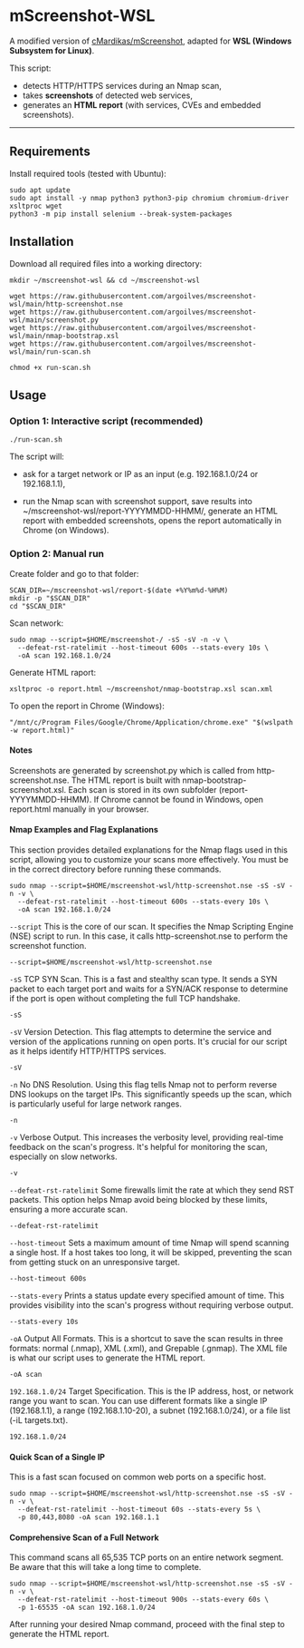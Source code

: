 # mScreenshot-WSL
A modified version of [cMardikas/mScreenshot](https://github.com/cMardikas/mScreenshot), adapted for **WSL (Windows Subsystem for Linux)**.  

This script:
- detects HTTP/HTTPS services during an Nmap scan,  
- takes **screenshots** of detected web services,  
- generates an **HTML report** (with services, CVEs and embedded screenshots).  
---

## Requirements

Install required tools (tested with Ubuntu):
```
sudo apt update
sudo apt install -y nmap python3 python3-pip chromium chromium-driver xsltproc wget
python3 -m pip install selenium --break-system-packages
```
## Installation

Download all required files into a working directory:

```
mkdir ~/mscreenshot-wsl && cd ~/mscreenshot-wsl

wget https://raw.githubusercontent.com/argoilves/mscreenshot-wsl/main/http-screenshot.nse
wget https://raw.githubusercontent.com/argoilves/mscreenshot-wsl/main/screenshot.py
wget https://raw.githubusercontent.com/argoilves/mscreenshot-wsl/main/nmap-bootstrap.xsl
wget https://raw.githubusercontent.com/argoilves/mscreenshot-wsl/main/run-scan.sh

chmod +x run-scan.sh
```

## Usage

### Option 1: Interactive script (recommended)

```
./run-scan.sh
```

The script will:
- ask for a target network or IP as an input (e.g. 192.168.1.0/24 or 192.168.1.1),

- run the Nmap scan with screenshot support, save results into ~/mscreenshot-wsl/report-YYYYMMDD-HHMM/, generate an HTML report with embedded screenshots, opens the report automatically in Chrome (on Windows).

### Option 2: Manual run

Create folder and go to that folder:
```
SCAN_DIR=~/mscreenshot-wsl/report-$(date +%Y%m%d-%H%M)
mkdir -p "$SCAN_DIR"
cd "$SCAN_DIR"
```
Scan network:
```
sudo nmap --script=$HOME/mscreenshot-/ -sS -sV -n -v \
  --defeat-rst-ratelimit --host-timeout 600s --stats-every 10s \
  -oA scan 192.168.1.0/24
```
Generate HTML raport:
```
xsltproc -o report.html ~/mscreenshot/nmap-bootstrap.xsl scan.xml
```
To open the report in Chrome (Windows):
```
"/mnt/c/Program Files/Google/Chrome/Application/chrome.exe" "$(wslpath -w report.html)"
```

#### Notes
Screenshots are generated by screenshot.py which is called from http-screenshot.nse. The HTML report is built with nmap-bootstrap-screenshot.xsl. Each scan is stored in its own subfolder (report-YYYYMMDD-HHMM). If Chrome cannot be found in Windows, open report.html manually in your browser.

#### Nmap Examples and Flag Explanations

This section provides detailed explanations for the Nmap flags used in this script, allowing you to customize your scans more effectively. You must be in the correct directory before running these commands.

```
sudo nmap --script=$HOME/mscreenshot-wsl/http-screenshot.nse -sS -sV -n -v \
  --defeat-rst-ratelimit --host-timeout 600s --stats-every 10s \
  -oA scan 192.168.1.0/24
```

`--script`	This is the core of our scan. It specifies the Nmap Scripting Engine (NSE) script to run. In this case, it calls http-screenshot.nse to perform the screenshot function.	
```
--script=$HOME/mscreenshot-wsl/http-screenshot.nse
```
`-sS`	TCP SYN Scan. This is a fast and stealthy scan type. It sends a SYN packet to each target port and waits for a SYN/ACK response to determine if the port is open without completing the full TCP handshake.	
```
-sS
```
`-sV`	Version Detection. This flag attempts to determine the service and version of the applications running on open ports. It's crucial for our script as it helps identify HTTP/HTTPS services.	
```
-sV
```
`-n`	No DNS Resolution. Using this flag tells Nmap not to perform reverse DNS lookups on the target IPs. This significantly speeds up the scan, which is particularly useful for large network ranges.	
```
-n
```
`-v`	Verbose Output. This increases the verbosity level, providing real-time feedback on the scan's progress. It's helpful for monitoring the scan, especially on slow networks.	
```
-v
```
`--defeat-rst-ratelimit`	Some firewalls limit the rate at which they send RST packets. This option helps Nmap avoid being blocked by these limits, ensuring a more accurate scan.	
```
--defeat-rst-ratelimit
```
`--host-timeout`	Sets a maximum amount of time Nmap will spend scanning a single host. If a host takes too long, it will be skipped, preventing the scan from getting stuck on an unresponsive target.	
```
--host-timeout 600s
```
`--stats-every`	Prints a status update every specified amount of time. This provides visibility into the scan's progress without requiring verbose output.	
```
--stats-every 10s
```
`-oA`	Output All Formats. This is a shortcut to save the scan results in three formats: normal (.nmap), XML (.xml), and Grepable (.gnmap). The XML file is what our script uses to generate the HTML report.	
```
-oA scan
```
`192.168.1.0/24`	Target Specification. This is the IP address, host, or network range you want to scan. You can use different formats like a single IP (192.168.1.1), a range (192.168.1.10-20), a subnet (192.168.1.0/24), or a file list (-iL targets.txt).	
```
192.168.1.0/24
```
#### Quick Scan of a Single IP
This is a fast scan focused on common web ports on a specific host.
```
sudo nmap --script=$HOME/mscreenshot-wsl/http-screenshot.nse -sS -sV -n -v \
  --defeat-rst-ratelimit --host-timeout 60s --stats-every 5s \
  -p 80,443,8080 -oA scan 192.168.1.1
```
#### Comprehensive Scan of a Full Network
This command scans all 65,535 TCP ports on an entire network segment. Be aware that this will take a long time to complete.
```
sudo nmap --script=$HOME/mscreenshot-wsl/http-screenshot.nse -sS -sV -n -v \
  --defeat-rst-ratelimit --host-timeout 900s --stats-every 60s \
  -p 1-65535 -oA scan 192.168.1.0/24
```
After running your desired Nmap command, proceed with the final step to generate the HTML report.
